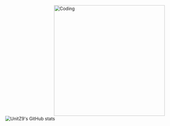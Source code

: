 <img align="right" alt="Coding" width="350" src="https://media1.tenor.com/m/ac8cnYDpiioAAAAd/ratinrat-rat.gif">

![UnitZ9's GitHub stats](https://github-readme-stats.vercel.app/api?username=UnitZ9&theme=shadow_red&show_icons=true)


<!---
UnitZ9/UnitZ9 is a ✨ special ✨ repository because its `README.md` (this file) appears on your GitHub profile.
You can click the Preview link to take a look at your changes.
--->
